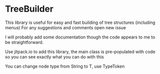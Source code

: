 # TreeBuilder
This library is useful for easy and fast building of tree structures (including menus) For any suggestions and comments open new issue

I will probably add some documentation though the code appears to me to be straightforward. 

Use jitpack.io to add this library, the main class is pre-populated with code so you can see exactly what you can do with this

You can change node type from String to T, use TypeToken
